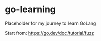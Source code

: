 # go-learning
Placeholder for my journey to learn GoLang

Start from: https://go.dev/doc/tutorial/fuzz
